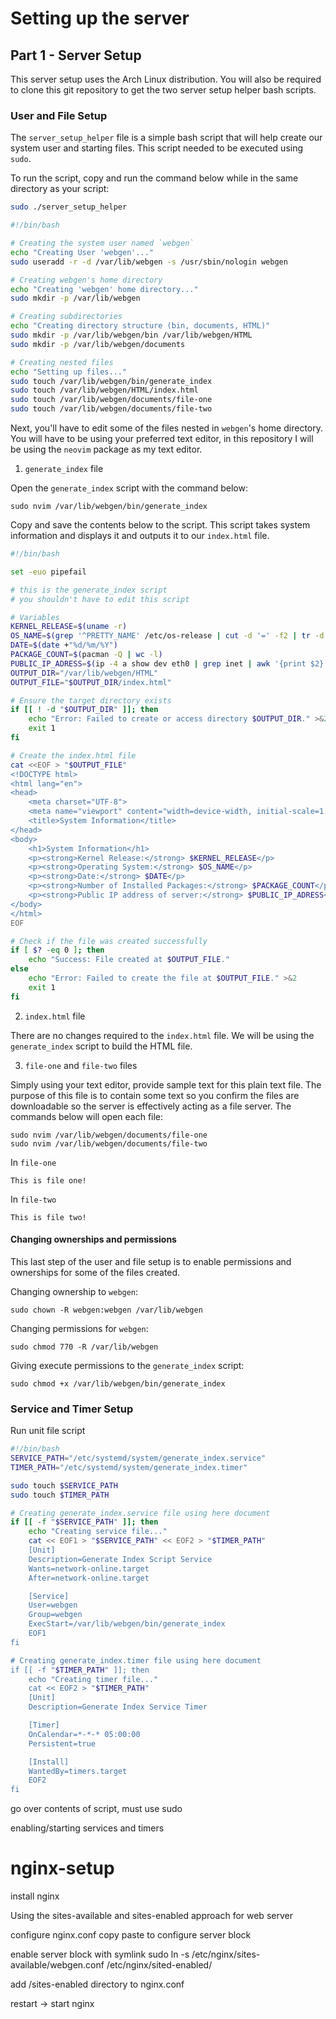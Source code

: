 # Setting up the server

## Part 1 - Server Setup

This server setup uses the Arch Linux distribution. You will also be required to clone this git repository to get the two server setup helper bash scripts.

### User and File Setup

The `server_setup_helper` file is a simple bash script that will help create our system user and starting files. This script needed to be executed using `sudo`.

To run the script, copy and run the command below while in the same directory as your script:
```bash
sudo ./server_setup_helper
```

```bash
#!/bin/bash

# Creating the system user named `webgen`
echo "Creating User 'webgen'..."
sudo useradd -r -d /var/lib/webgen -s /usr/sbin/nologin webgen

# Creating webgen's home directory
echo "Creating 'webgen' home directory..."
sudo mkdir -p /var/lib/webgen

# Creating subdirectories
echo "Creating directory structure (bin, documents, HTML)"
sudo mkdir -p /var/lib/webgen/bin /var/lib/webgen/HTML
sudo mkdir -p /var/lib/webgen/documents

# Creating nested files
echo "Setting up files..."
sudo touch /var/lib/webgen/bin/generate_index
sudo touch /var/lib/webgen/HTML/index.html
sudo touch /var/lib/webgen/documents/file-one
sudo touch /var/lib/webgen/documents/file-two
```

Next, you'll have to edit some of the files nested in `webgen`'s home directory. You will have to be using your preferred text editor, in this repository I will be using the `neovim` package as my text editor.

1. `generate_index` file

Open the `generate_index` script with the command below:
```
sudo nvim /var/lib/webgen/bin/generate_index
```

Copy and save the contents below to the script. This script takes system information and displays it and outputs it to our `index.html` file.
```bash
#!/bin/bash

set -euo pipefail

# this is the generate_index script
# you shouldn't have to edit this script

# Variables
KERNEL_RELEASE=$(uname -r)
OS_NAME=$(grep '^PRETTY_NAME' /etc/os-release | cut -d '=' -f2 | tr -d '"')
DATE=$(date +"%d/%m/%Y")
PACKAGE_COUNT=$(pacman -Q | wc -l)
PUBLIC_IP_ADRESS=$(ip -4 a show dev eth0 | grep inet | awk '{print $2}' | cut -d/ -f1)
OUTPUT_DIR="/var/lib/webgen/HTML"
OUTPUT_FILE="$OUTPUT_DIR/index.html"

# Ensure the target directory exists
if [[ ! -d "$OUTPUT_DIR" ]]; then
    echo "Error: Failed to create or access directory $OUTPUT_DIR." >&2
    exit 1
fi

# Create the index.html file
cat <<EOF > "$OUTPUT_FILE"
<!DOCTYPE html>
<html lang="en">
<head>
    <meta charset="UTF-8">
    <meta name="viewport" content="width=device-width, initial-scale=1.0">
    <title>System Information</title>
</head>
<body>
    <h1>System Information</h1>
    <p><strong>Kernel Release:</strong> $KERNEL_RELEASE</p>
    <p><strong>Operating System:</strong> $OS_NAME</p>
    <p><strong>Date:</strong> $DATE</p>
    <p><strong>Number of Installed Packages:</strong> $PACKAGE_COUNT</p>
    <p><strong>Public IP address of server:</strong> $PUBLIC_IP_ADRESS</p>
</body>
</html>
EOF

# Check if the file was created successfully
if [ $? -eq 0 ]; then
    echo "Success: File created at $OUTPUT_FILE."
else
    echo "Error: Failed to create the file at $OUTPUT_FILE." >&2
    exit 1
fi
```
2. `index.html` file

There are no changes required to the `index.html` file. We will be using the `generate_index` script to build the HTML file.

3. `file-one` and `file-two` files

Simply using your text editor, provide sample text for this plain text file. The purpose of this file is to contain some text so you confirm the files are downloadable so the server is effectively acting as a file server. The commands below will open each file:
```
sudo nvim /var/lib/webgen/documents/file-one
sudo nvim /var/lib/webgen/documents/file-two
```

In `file-one`
```
This is file one!
```

In `file-two`
```
This is file two!
```

#### Changing ownerships and permissions

This last step of the user and file setup is to enable permissions and ownerships for some of the files created.

Changing ownership to `webgen`:
```
sudo chown -R webgen:webgen /var/lib/webgen
```

Changing permissions for `webgen`:
```
sudo chmod 770 -R /var/lib/webgen
```

Giving execute permissions to the `generate_index` script:
```
sudo chmod +x /var/lib/webgen/bin/generate_index
```

### Service and Timer Setup

Run unit file script
```bash
#!/bin/bash
SERVICE_PATH="/etc/systemd/system/generate_index.service"
TIMER_PATH="/etc/systemd/system/generate_index.timer"

sudo touch $SERVICE_PATH
sudo touch $TIMER_PATH

# Creating generate_index.service file using here document
if [[ -f "$SERVICE_PATH" ]]; then
	echo "Creating service file..."
	cat << EOF1 > "$SERVICE_PATH" << EOF2 > "$TIMER_PATH"
	[Unit]
	Description=Generate Index Script Service
	Wants=network-online.target
	After=network-online.target

	[Service]
	User=webgen
	Group=webgen
	ExecStart=/var/lib/webgen/bin/generate_index
	EOF1
fi

# Creating generate_index.timer file using here document
if [[ -f "$TIMER_PATH" ]]; then
	echo "Creating timer file..."
	cat << EOF2 > "$TIMER_PATH"
	[Unit]
	Description=Generate Index Service Timer

	[Timer]
	OnCalendar=*-*-* 05:00:00
	Persistent=true

	[Install]
	WantedBy=timers.target
	EOF2
fi
```

go over contents of script, must use sudo

enabling/starting services and timers

# nginx-setup

install nginx

Using the sites-available and sites-enabled approach for web server

configure nginx.conf
copy paste to configure server block

enable server block with symlink
sudo ln -s /etc/nginx/sites-available/webgen.conf /etc/nginx/sited-enabled/

add /sites-enabled directory to nginx.conf

restart -> start nginx
